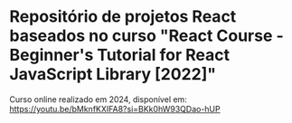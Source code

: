 # Repositório de projetos React baseados no curso "React Course - Beginner's Tutorial for React JavaScript Library [2022]" 

Curso online realizado em 2024, disponível em: https://youtu.be/bMknfKXIFA8?si=BKk0hW93QDao-hUP
